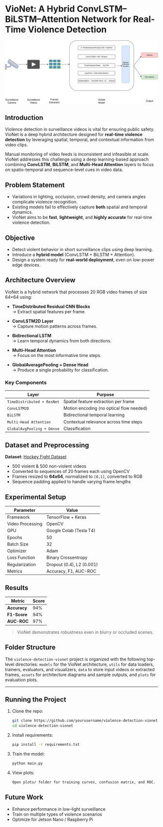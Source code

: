 # VioNet: A Hybrid ConvLSTM–BiLSTM–Attention Network for Real-Time Violence Detection

![VioNet Architecture](assets/VioNet-Architecture.png)


## Introduction

Violence detection in surveillance videos is vital for ensuring public safety. VioNet is a deep hybrid architecture designed for **real-time violence detection** by leveraging spatial, temporal, and contextual information from video clips.

Manual monitoring of video feeds is inconsistent and infeasible at scale. VioNet addresses this challenge using a deep learning-based approach combining **ConvLSTM**, **BiLSTM**, and **Multi-Head Attention** layers to focus on spatio-temporal and sequence-level cues in video data.


## Problem Statement

- Variations in lighting, occlusion, crowd density, and camera angles complicate violence recognition.
- Existing models fail to effectively capture **both** spatial and temporal dynamics.
- VioNet aims to be **fast**, **lightweight**, and **highly accurate** for real-time violence detection.


## Objective

- Detect violent behavior in short surveillance clips using deep learning.
- Introduce a **hybrid model** (ConvLSTM + BiLSTM + Attention).
- Design a system ready for **real-world deployment**, even on low-power edge devices.


## Architecture Overview

VioNet is a hybrid network that processes 20 RGB video frames of size 64×64 using:

- **TimeDistributed Residual CNN Blocks**  
  → Extract spatial features per frame.

- **ConvLSTM2D Layer**  
  → Capture motion patterns across frames.

- **Bidirectional LSTM**  
  → Learn temporal dynamics from both directions.

- **Multi-Head Attention**  
  → Focus on the most informative time steps.

- **GlobalAveragePooling + Dense Head**  
  → Produce a single probability for classification.

### Key Components

| Layer                     | Purpose                                                |
|---------------------------|--------------------------------------------------------|
| `TimeDistributed + ResNet` | Spatial feature extraction per frame                  |
| `ConvLSTM2D`              | Motion encoding (no optical flow needed)              |
| `BiLSTM`                 | Bidirectional temporal learning                       |
| `Multi-Head Attention`    | Contextual relevance across time steps                |
| `GlobalAvgPooling + Dense`| Classification                                        |


## Dataset and Preprocessing

**Dataset**: [Hockey Fight Dataset](http://visilab.etsii.uclm.es/personas/oscar/FightDetection/)

- 500 violent & 500 non-violent videos
- Converted to sequences of 20 frames each using OpenCV
- Frames resized to **64x64**, normalized to `[0,1]`, converted to RGB
- Sequence padding applied to handle varying frame lengths



##  Experimental Setup

| Parameter         | Value                     |
|------------------|---------------------------|
| Framework        | TensorFlow + Keras        |
| Video Processing | OpenCV                    |
| GPU              | Google Colab (Tesla T4)   |
| Epochs           | 50                        |
| Batch Size       | 32                        |
| Optimizer        | Adam                      |
| Loss Function    | Binary Crossentropy       |
| Regularization   | Dropout (0.4), L2 (0.001) |
| Metrics          | Accuracy, F1, AUC-ROC     |



## Results

| Metric          | Score     |
|----------------|-----------|
| **Accuracy**    | 94%       |
| **F1-Score**    | 94%       |
| **AUC-ROC**     | 97%       |

> VioNet demonstrates robustness even in blurry or occluded scenes.

## Folder Structure

The `violence-detection-vionet` project is organized with the following top-level directories: `models` for the VioNet architecture, `utils` for data loaders, trainers, evaluators, and visualizers, `data` to store input videos or extracted frames, `assets` for architecture diagrams and sample outputs, and `plots` for evaluation plots.


---

## Running the Project

1. Clone the repo:
   ```bash
   git clone https://github.com/yourusername/violence-detection-vionet.git
   cd violence-detection-vionet
   ```
2. Install requirements:
    ```bash
    pip install -r requirements.txt
    ```
3. Train the model:
    ```bash
    python main.py
    ```
4. View plots:
    ```bash
    Open plots/ folder for training curves, confusion matrix, and ROC.
    ```

## Future Work
- Enhance performance in low-light surveillance
- Train on multiple types of violence scenarios
- Optimize for Jetson Nano / Raspberry Pi
